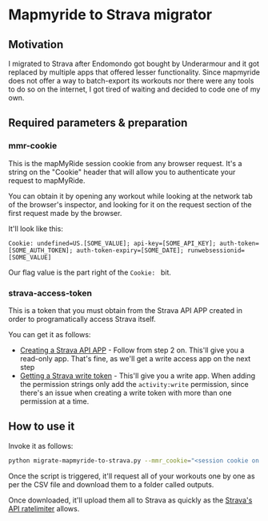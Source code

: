 # Mapmyride to Strava migrator

## Motivation

I migrated to Strava after Endomondo got bought by Underarmour and it got replaced by multiple apps that offered lesser functionality. Since mapmyride does not offer a way to batch-export its workouts nor there were any tools to do so on the internet, I got tired of waiting and decided to code one of my own.

## Required parameters & preparation

### mmr-cookie

This is the mapMyRide session cookie from any browser request. It's a string on the "Cookie" header that will allow you to authenticate your request to mapMyRide. 

You can obtain it by opening any workout while looking at the network tab of the browser's inspector, and looking for it on the request section of the first request made by the browser.

It'll look like this:

```text
Cookie: undefined=US.[SOME_VALUE]; api-key=[SOME_API_KEY]; auth-token=[SOME_AUTH_TOKEN]; auth-token-expiry=[SOME_DATE]; runwebsessionid=[SOME_VALUE]
```

Our flag value is the part right of the `Cookie: ` bit.

### strava-access-token

This is a token that you must obtain from the Strava API APP created in order to programatically access Strava itself. 

You can get it as follows:

- [Creating a Strava API APP](https://developers.strava.com/docs/getting-started/#account) - Follow from step 2 on. This'll give you a read-only app. That's fine, as we'll get a write access app on the next step
- [Getting a Strava write token](https://yizeng.me/2017/01/11/get-a-strava-api-access-token-with-write-permission/) - This'll give you a write app. When adding the permission strings only add the `activity:write` permission, since there's an issue when creating a write token with more than one permission at a time.

## How to use it

Invoke it as follows: 

```bash
python migrate-mapmyride-to-strava.py --mmr_cookie="<session cookie on a string>" --strava-access-token="<access token with activity:write permission>"
```

Once the script is triggered, it'll request all of your workouts one by one as per the CSV file and download them to a folder called outputs.

Once downloaded, it'll upload them all to Strava as quickly as the [Strava's API ratelimiter](https://developers.strava.com/docs/getting-started/#basic) allows.
